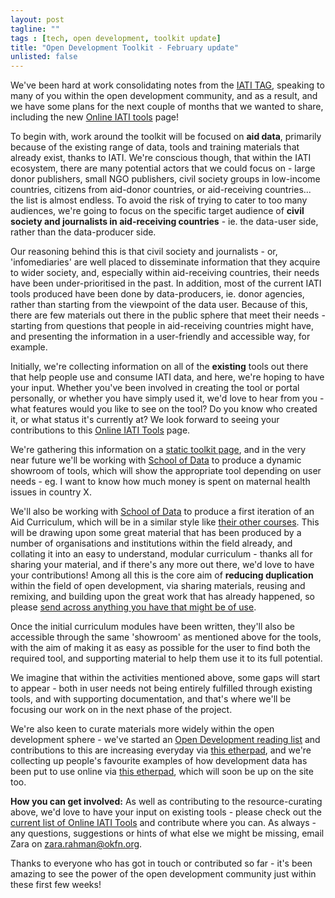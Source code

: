```yaml
---
layout: post
tagline: ""
tags : [tech, open development, toolkit update]
title: "Open Development Toolkit - February update"
unlisted: false
---
```


We've been hard at work consolidating notes from the [IATI TAG](http://iatitag2014.sched.org/), speaking to many of you within the open development community, and as a result, and we have some plans for the next couple of months that we wanted to share, including the new [Online IATI tools](http://opendevtoolkit.net/resources/online-iati-tools.html) page! 

To begin with, work around the toolkit will be focused on **aid data**, primarily because of the existing range of data, tools and training materials that already exist, thanks to IATI. We're conscious though, that within the IATI ecosystem, there are many potential actors that we could focus on - large donor publishers, small NGO publishers, civil society groups in low-income countries, citizens from aid-donor countries, or aid-receiving countries... the list is almost endless. To avoid the risk of trying to cater to too many audiences, we're going to focus on the specific target audience of **civil society and journalists in aid-receiving countries** - ie. the data-user side, rather than the data-producer side. 

Our reasoning behind this is that civil society and journalists - or, 'infomediaries' are well placed to disseminate information that they acquire to wider society, and, especially within aid-receiving countries, their needs have been under-prioritised in the past. In addition, most of the current IATI tools produced have been done by data-producers, ie. donor agencies, rather than starting from the viewpoint of the data user. Because of this, there are few materials out there in the public sphere that meet their needs - starting from questions that people in aid-receiving countries might have, and presenting the information in a user-friendly and accessible way, for example.

Initially, we're collecting information on all of the **existing** tools out there that help people use and consume IATI data, and here, we're hoping to have your input. Whether you've been involved in creating the tool or portal personally, or whether you have simply used it, we'd love to hear from you - what features would you like to see on the tool? Do you know who created it, or what status it's currently at? We look forward to seeing your contributions to this [Online IATI Tools](http://opendevtoolkit.net/resources/online-iati-tools.html) page. 

We're gathering this information on a [static toolkit page](http://opendevtoolkit.net/resources/online-iati-tools.html), and in the very near future we'll be working with [School of Data](http://schoolofdata.org/) to produce a dynamic showroom of tools, which will show the appropriate tool depending on user needs - eg. I want to know how much money is spent on maternal health issues in country X.

We'll also be working with [School of Data](http://schoolofdata.org/) to produce a first iteration of an Aid Curriculum, which will be in a similar style like [their other courses](http://schoolofdata.org/handbook/courses/courses/). This will be drawing upon some great material that has been produced by a number of organisations and institutions within the field already, and collating it into an easy to understand, modular curriculum - thanks all for sharing your material, and if there's any more out there, we'd love to have your contributions! Among all this is the core aim of **reducing duplication** within the field of open development, via sharing materials, reusing and remixing, and building upon the great work that has already happened, so please [send across anything you have that might be of use](mailto:zara.rahman@okfn.org). 

Once the initial curriculum modules have been written, they'll also be accessible through the same 'showroom' as mentioned above for the tools, with the aim of making it as easy as possible for the user to find both the required tool, and supporting material to help them use it to its full potential. 

We imagine that within the activities mentioned above, some gaps will start to appear - both in user needs not being entirely fulfilled through existing tools, and with supporting documentation, and that's where we'll be focusing our work on in the next phase of the project.

We're also keen to curate materials more widely within the open development sphere - we've started an [Open Development reading list](http://opendevtoolkit.net/resources/open-dev-readinglist.html) and contributions to this are increasing everyday via [this etherpad](http://okfnpad.org/p/opendevreadinglist), and we're collecting up people's favourite examples of how development data has been put to use online via [this etherpad](http://okfnpad.org/p/developmentdataprojects), which will soon be up on the site too. 

**How you can get involved:** As well as contributing to the resource-curating above, we'd love to have your input on existing tools - please check out the [current list of Online IATI Tools](http://opendevtoolkit.net/resources/online-iati-tools.html) and contribute where you can. As always - any questions, suggestions or hints of what else we might be missing, email Zara on [zara.rahman@okfn.org](mailto:zara.rahman@okfn.org). 

Thanks to everyone who has got in touch or contributed so far - it's been amazing to see the power of the open development community just within these first few weeks!
